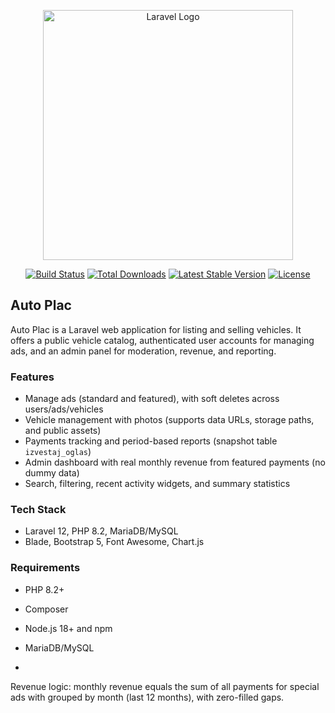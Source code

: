 <p align="center"><a href="https://laravel.com" target="_blank"><img src="https://raw.githubusercontent.com/laravel/art/master/logo-lockup/5%20SVG/2%20CMYK/1%20Full%20Color/laravel-logolockup-cmyk-red.svg" width="400" alt="Laravel Logo"></a></p>

<p align="center">
<a href="https://github.com/laravel/framework/actions"><img src="https://github.com/laravel/framework/workflows/tests/badge.svg" alt="Build Status"></a>
<a href="https://packagist.org/packages/laravel/framework"><img src="https://img.shields.io/packagist/dt/laravel/framework" alt="Total Downloads"></a>
<a href="https://packagist.org/packages/laravel/framework"><img src="https://img.shields.io/packagist/v/laravel/framework" alt="Latest Stable Version"></a>
<a href="https://packagist.org/packages/laravel/framework"><img src="https://img.shields.io/packagist/l/laravel/framework" alt="License"></a>
</p>

## Auto Plac

Auto Plac is a Laravel web application for listing and selling vehicles. It offers a public vehicle catalog, authenticated user accounts for managing ads, and an admin panel for moderation, revenue, and reporting.

### Features
- Manage ads (standard and featured), with soft deletes across users/ads/vehicles
- Vehicle management with photos (supports data URLs, storage paths, and public assets)
- Payments tracking and period-based reports (snapshot table `izvestaj_oglas`)
- Admin dashboard with real monthly revenue from featured payments (no dummy data)
- Search, filtering, recent activity widgets, and summary statistics

### Tech Stack
- Laravel 12, PHP 8.2, MariaDB/MySQL
- Blade, Bootstrap 5, Font Awesome, Chart.js

### Requirements
- PHP 8.2+
- Composer
- Node.js 18+ and npm
- MariaDB/MySQL

-

Revenue logic: monthly revenue equals the sum of all payments for special ads with grouped by month (last 12 months), with zero-filled gaps.
